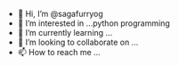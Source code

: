 - 👋 Hi, I’m @sagafurryog
- 👀 I’m interested in ...python programming 
- 🌱 I’m currently learning ...
- 💞️ I’m looking to collaborate on ...
- 📫 How to reach me ...

<!---
sagafurryog/sagafurryog is a ✨ special ✨ repository because its `README.md` (this file) appears on your GitHub profile.
You can click the Preview link to take a look at your changes.
--->
